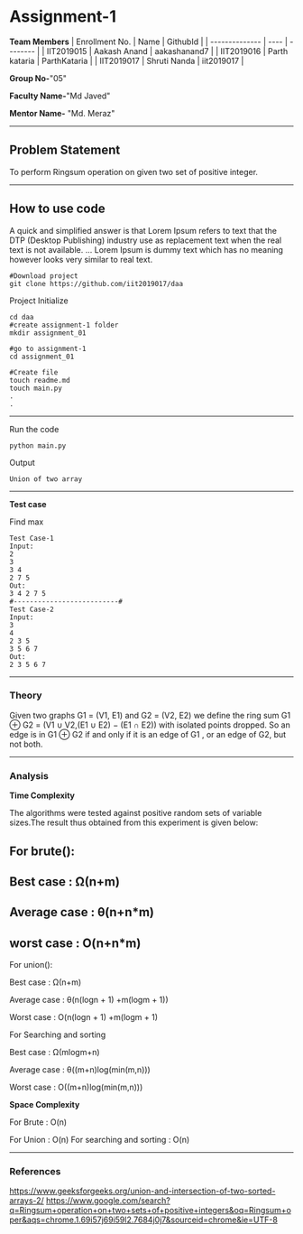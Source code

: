 # Assignment-1

**Team Members**
|   Enrollment No.  |   Name   | GithubId |
|   --------------  |   ----   | -------- |
|    IIT2019015  |   Aakash Anand | aakashanand7 |
|    IIT2019016  |   Parth kataria | ParthKataria | 
|    IIT2019017  |   Shruti Nanda | iit2019017  |

**Group No-**"05"

**Faculty Name-**"Md Javed"

**Mentor Name-** "Md. Meraz"

---
## Problem Statement
To perform Ringsum operation on given two set of positive integer.

---
## How to use code
A quick and simplified answer is that Lorem Ipsum refers to text that the DTP (Desktop Publishing) industry use as replacement text when the real text is not available. ... Lorem Ipsum is dummy text which has no meaning however looks very similar to real text.
```
#Download project
git clone https://github.com/iit2019017/daa 
```
Project Initialize 
```
cd daa
#create assignment-1 folder
mkdir assignment_01

#go to assignment-1
cd assignment_01

#Create file
touch readme.md
touch main.py
.
.
```
---

Run the code
```
python main.py
```
Output
```
Union of two array
```
---

**Test case**

Find max
```
Test Case-1
Input:
2
3
3 4 
2 7 5
Out:
3 4 2 7 5
#--------------------------#
Test Case-2
Input:
3 
4
2 3 5
3 5 6 7
Out:
2 3 5 6 7
```

---

### Theory
 Given two graphs G1 = (V1, E1) and G2 = (V2, E2) we define the ring sum G1 ⊕ G2 = (V1 ∪ V2,(E1 ∪ E2) − (E1 ∩ E2)) with isolated points dropped. So an edge is in G1 ⊕ G2 if and only if it is an edge of G1 , or an edge of G2, but not both.

---

### Analysis

**Time Complexity**

The algorithms were tested against positive random sets of variable sizes.The result thus obtained from this experiment is given below:

For brute():
---
Best case : Ω(n+m)
---
Average case : θ(n+n*m)
---
worst case : O(n+n*m)
---

For union():

Best case : Ω(n+m)

Average case : θ(n(logn + 1) +m(logm + 1))

Worst case : O(n(logn + 1) +m(logm + 1)


For Searching and sorting

Best case : Ω(mlogm+n)

Average case : θ((m+n)log(min(m,n)))

Worst case : O((m+n)log(min(m,n)))



**Space Complexity**

For Brute : O(n)

For Union : O(n)
For searching and sorting : O(n)

---

### References

https://www.geeksforgeeks.org/union-and-intersection-of-two-sorted-arrays-2/
https://www.google.com/search?q=Ringsum+operation+on+two+sets+of+positive+integers&oq=Ringsum+oper&aqs=chrome.1.69i57j69i59l2.7684j0j7&sourceid=chrome&ie=UTF-8



